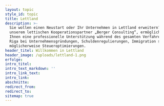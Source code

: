 ```yaml
---
layout: topic
style_id: topic
title: Lettland
description: >-
  Sie wollen einen Neustart oder Ihr Unternehmen in Lettland erweitern? Mit
  unserem lettischen Kooperationspartner „Berger Consulting“, ermöglichen wir
  Ihnen eine professionelle Unterstützung während des gesamten Verfahrens in
  Riga bei Unternehmensgründungen, Schuldenregulierungen, Immigration sowie
  möglicherweise Steueroptimierungen.  
header_titel: Willkommen in Lettland
header_image: /uploads/lettland-1.png
erfolge:
intro_titel:
intro_text_markdown: ''
intro_link_text:
intro_link:
abschnitte:
redirect_from:
redirect_to:
sitemap: true
---
```

